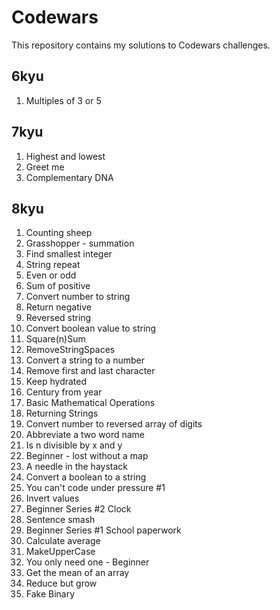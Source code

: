 # Codewars

This repository contains my solutions to Codewars challenges.

## 6kyu

1. Multiples of 3 or 5

## 7kyu

1. Highest and lowest
2. Greet me
3. Complementary DNA

## 8kyu

1. Counting sheep
2. Grasshopper - summation
3. Find smallest integer
4. String repeat
5. Even or odd
6. Sum of positive
7. Convert number to string
8. Return negative
9. Reversed string
10. Convert boolean value to string
11. Square(n)Sum
12. RemoveStringSpaces
13. Convert a string to a number
14. Remove first and last character
15. Keep hydrated
16. Century from year
17. Basic Mathematical Operations
18. Returning Strings
19. Convert number to reversed array of digits
20. Abbreviate a two word name
21. Is n divisible by x and y
22. Beginner - lost without a map
23. A needle in the haystack
24. Convert a boolean to a string
25. You can't code under pressure #1
26. Invert values
27. Beginner Series #2 Clock
28. Sentence smash
29. Beginner Series #1 School paperwork
30. Calculate average
31. MakeUpperCase
32. You only need one - Beginner
33. Get the mean of an array
34. Reduce but grow
35. Fake Binary

